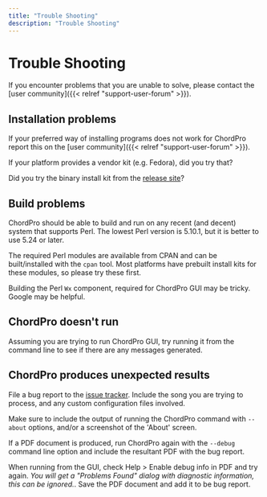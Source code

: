 ```yaml
---
title: "Trouble Shooting"
description: "Trouble Shooting"
---
```


# Trouble Shooting

If you encounter problems that you are unable to solve, please contact
the [user community]({{< relref "support-user-forum" >}}).

## Installation problems

If your preferred way of installing programs does not work for
ChordPro report this on the [user community]({{< relref
"support-user-forum" >}}).

If your platform provides a vendor kit (e.g. Fedora), did you try
that?

Did you try the binary install kit from the [release site](https://github.com/ChordPro/chordpro/releases)?

## Build problems

ChordPro should be able to build and run on any recent (and decent)
system that supports Perl. The lowest Perl version is 5.10.1, but it
is better to use 5.24 or later.

The required Perl modules are available from CPAN and can be
built/installed with the `cpan` tool. Most platforms have prebuilt
install kits for these modules, so please try these first.

Building the Perl `Wx` component, required for ChordPro GUI may be tricky.
Google may be helpful.

## ChordPro doesn't run

Assuming you are trying to run ChordPro GUI, try running it from the
command line to see if there are any messages generated.

## ChordPro produces unexpected results

File a bug report to the [issue
tracker](https://github.com/ChordPro/chordpro/issues). Include the
song you are trying to process, and any custom configuration files involved.

Make sure to include the output of running the ChordPro command with
`--about` options, and/or a screenshot of the 'About' screen.

If a PDF document is produced, run ChordPro again with the `--debug`
command line option and include the resultant PDF with the bug report.

When running from the GUI, check Help > Enable debug info in PDF and
try again. _You will get a "Problems Found" dialog with diagnostic
information, this can be ignored._. Save the PDF document and add it
to be bug report.
